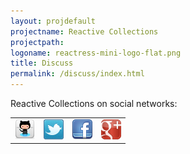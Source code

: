 ```yaml
---
layout: projdefault
projectname: Reactive Collections
projectpath: 
logoname: reactress-mini-logo-flat.png
title: Discuss
permalink: /discuss/index.html
---
```




Reactive Collections on social networks:

<table>
<tr>
<td><a href="https://github.com/storm-enroute/reactive-collections">
  <img class="hoverimage" src="/resources/images/github_32.png" />
</a></td>
<td><a href="https://twitter.com/ReactiveCollect">
  <img class="hoverimage" src="/resources/images/twitter-32.png"/>
</a></td>
<td><a href="https://www.facebook.com/reactive.collections">
  <img class="hoverimage" src="/resources/images/facebook-32.png"/>
</a></td>
<td><a href="https://plus.google.com/101798679950798373213" rel="publisher">
  <img class="hoverimage" src="/resources/images/gplus-32.png"/>
</a></td>
</tr>
</table>
